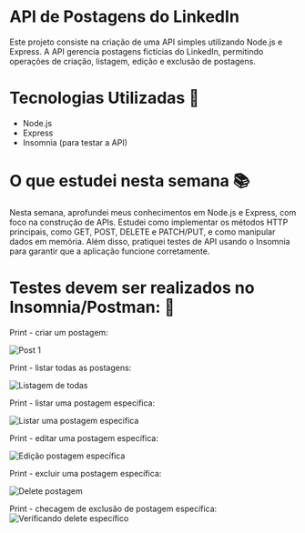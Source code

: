 # API de Postagens do LinkedIn
Este projeto consiste na criação de uma API simples utilizando Node.js e Express. 
A API gerencia postagens fictícias do LinkedIn, permitindo operações de criação, listagem, edição e exclusão de postagens.

# Tecnologias Utilizadas 🚀
- Node.js
- Express
- Insomnia (para testar a API)

# O que estudei nesta semana 📚 
Nesta semana, aprofundei meus conhecimentos em Node.js e Express, com foco na construção de APIs. Estudei como implementar os métodos HTTP principais, como GET, POST, DELETE e PATCH/PUT, e como manipular dados em memória. Além disso, pratiquei testes de API usando o Insomnia para garantir que a aplicação funcione corretamente.

# Testes devem ser realizados no Insomnia/Postman: 🧪


Print - criar um postagem:

![Post 1](https://github.com/user-attachments/assets/e8ac5732-c455-452d-9987-2b512962c118)


Print - listar todas as postagens:

![Listagem de todas](https://github.com/user-attachments/assets/90f27bb2-77ea-4578-a2e2-16783bb1dda8)


Print - listar uma postagem especifica:

![Listar uma postagem especifica](https://github.com/user-attachments/assets/69995062-35cf-4a42-ab9b-c1e20f3cac1e)


Print - editar uma postagem específica:

![Edição postagem específica](https://github.com/user-attachments/assets/4d4828af-88c7-48c4-8e86-c51715f1a167)


Print - excluir uma postagem específica:

![Delete postagem](https://github.com/user-attachments/assets/a32b7986-e3b4-4e19-b58e-404a74d5c45a)


Print - checagem de exclusão de postagem específica:
![Verificando delete específico](https://github.com/user-attachments/assets/7f649f87-20c8-49da-9c06-75dc5666c550)

